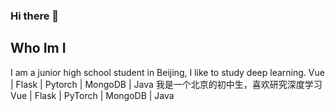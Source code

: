 ### Hi there 👋
## Who Im I
I am a junior high school student in Beijing, I like to study deep learning.
Vue | Flask | Pytorch | MongoDB | Java
我是一个北京的初中生，喜欢研究深度学习
Vue | Flask | PyTorch | MongoDB | Java

<!--
**lihe07/lihe07** is a ✨ _special_ ✨ repository because its `README.md` (this file) appears on your GitHub profile.

Here are some ideas to get you started:

- 🔭 I’m currently working on ...
- 🌱 I’m currently learning ...
- 👯 I’m looking to collaborate on ...
- 🤔 I’m looking for help with ...
- 💬 Ask me about ...
- 📫 How to reach me: ...
- 😄 Pronouns: ...
- ⚡ Fun fact: ...
-->
